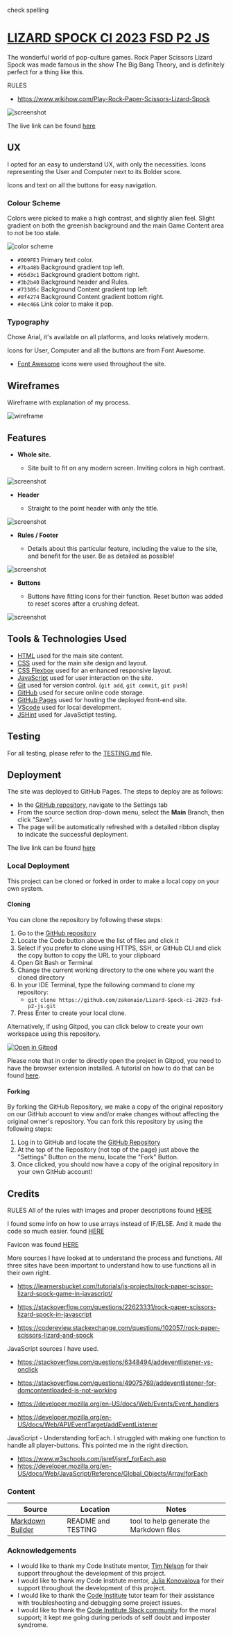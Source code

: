 check spelling
# [LIZARD SPOCK CI 2023 FSD P2 JS](https://zakenaio.github.io/Lizard-Spock-ci-2023-fsd-p2-js)

The wonderful world of pop-culture games. 
Rock Paper Scissors Lizard Spock was made famous in the show The Big Bang Theory, and is definitely perfect for a thing like this. 

RULES  
- https://www.wikihow.com/Play-Rock-Paper-Scissors-Lizard-Spock


![screenshot](documentation/respons.png)

The live link can be found [here](https://zakenaio.github.io/Lizard-Spock-ci-2023-fsd-p2-js)

## UX

I opted for an easy to understand UX, with only the necessities. 
Icons representing the User and Computer next to its Bolder score. 

Icons and text on all the buttons for easy navigation. 

### Colour Scheme

Colors were picked to make a high contrast, and slightly alien feel. Slight gradient on both
the greenish background and the main Game Content area to not be too stale. 

![color scheme](documentation/colours.png)

- `#009FE3` Primary text color.
- `#7ba48b` Background gradient top left.
- `#b5d3c1` Background gradient bottom right.
- `#3b2b40` Background header and Rules.
- `#73305c` Background Content gradient top left.
- `#8f4274` Background Content gradient bottom right.
- `#4ec466` Link color to make it pop. 

### Typography

Chose Arial, it's available on all platforms, and looks relatively modern. 

Icons for User, Computer and all the buttons are from Font Awesome.

- [Font Awesome](https://fontawesome.com) icons were used throughout the site. 

## Wireframes

Wireframe with explanation of my process. 

![wireframe](documentation/wire-explain.png)

## Features

- **Whole site.**

    - Site built to fit on any modern screen. Inviting colors in high contrast.

![screenshot](documentation/feat-whole.png)

- **Header**

    - Straight to the point header with only the title. 

![screenshot](documentation/feat-header.png)


- **Rules / Footer**

    - Details about this particular feature, including the value to the site, and benefit for the user. Be as detailed as possible!

![screenshot](documentation/feat-rules.png)

- **Buttons**

    - Buttons have fitting icons for their function. Reset button was added to reset scores after a crushing defeat.

![screenshot](documentation/feat-buttons.png)


## Tools & Technologies Used

- [HTML](https://en.wikipedia.org/wiki/HTML) used for the main site content.
- [CSS](https://en.wikipedia.org/wiki/CSS) used for the main site design and layout.
- [CSS Flexbox](https://www.w3schools.com/css/css3_flexbox.asp) used for an enhanced responsive layout.
- [JavaScript](https://www.javascript.com) used for user interaction on the site.
- [Git](https://git-scm.com) used for version control. (`git add`, `git commit`, `git push`)
- [GitHub](https://github.com) used for secure online code storage.
- [GitHub Pages](https://pages.github.com) used for hosting the deployed front-end site.
- [VScode](https://code.visualstudio.com/) used for local development.
- [JSHint](https://jshint.com/) used for JavaSctipt testing. 

## Testing

For all testing, please refer to the [TESTING.md](TESTING.md) file.

## Deployment

The site was deployed to GitHub Pages. The steps to deploy are as follows:

- In the [GitHub repository](https://github.com/zakenaio/Lizard-Spock-ci-2023-fsd-p2-js), navigate to the Settings tab 
- From the source section drop-down menu, select the **Main** Branch, then click "Save".
- The page will be automatically refreshed with a detailed ribbon display to indicate the successful deployment.

The live link can be found [here](https://zakenaio.github.io/Lizard-Spock-ci-2023-fsd-p2-js)

### Local Deployment

This project can be cloned or forked in order to make a local copy on your own system.

#### Cloning

You can clone the repository by following these steps:

1. Go to the [GitHub repository](https://github.com/zakenaio/Lizard-Spock-ci-2023-fsd-p2-js) 
2. Locate the Code button above the list of files and click it 
3. Select if you prefer to clone using HTTPS, SSH, or GitHub CLI and click the copy button to copy the URL to your clipboard
4. Open Git Bash or Terminal
5. Change the current working directory to the one where you want the cloned directory
6. In your IDE Terminal, type the following command to clone my repository:
	- `git clone https://github.com/zakenaio/Lizard-Spock-ci-2023-fsd-p2-js.git`
7. Press Enter to create your local clone.

Alternatively, if using Gitpod, you can click below to create your own workspace using this repository.

[![Open in Gitpod](https://gitpod.io/button/open-in-gitpod.svg)](https://gitpod.io/#https://github.com/zakenaio/Lizard-Spock-ci-2023-fsd-p2-js)

Please note that in order to directly open the project in Gitpod, you need to have the browser extension installed.
A tutorial on how to do that can be found [here](https://www.gitpod.io/docs/configure/user-settings/browser-extension).

#### Forking

By forking the GitHub Repository, we make a copy of the original repository on our GitHub account to view and/or make changes without affecting the original owner's repository.
You can fork this repository by using the following steps:

1. Log in to GitHub and locate the [GitHub Repository](https://github.com/zakenaio/Lizard-Spock-ci-2023-fsd-p2-js)
2. At the top of the Repository (not top of the page) just above the "Settings" Button on the menu, locate the "Fork" Button.
3. Once clicked, you should now have a copy of the original repository in your own GitHub account!

## Credits

RULES 
All of the rules with images and proper descriptions found [HERE](https://www.wikihow.com/Play-Rock-Paper-Scissors-Lizard-Spock)


I found some info on how to use arrays instead of IF/ELSE. 
And it made the code so much easier. found [HERE](https://learnersbucket.com/tutorials/js-projects/rock-paper-scissor-lizard-spock-game-in-javascript/)


Favicon was found [HERE](https://www.flaticon.com/free-icon/vulcan-salute_4763373?term=spock&page=1&position=1&origin=tag&related_id=4763373)

More sources I have looked at to understand the process and functions. 
All three sites have been important to understand how to use functions 
all in their own right. 
- https://learnersbucket.com/tutorials/js-projects/rock-paper-scissor-lizard-spock-game-in-javascript/

- https://stackoverflow.com/questions/22623331/rock-paper-scissors-lizard-spock-in-javascript

- https://codereview.stackexchange.com/questions/102057/rock-paper-scissors-lizard-and-spock


JavaScript sources I have used.  
- https://stackoverflow.com/questions/6348494/addeventlistener-vs-onclick

- https://stackoverflow.com/questions/49075769/addeventlistener-for-domcontentloaded-is-not-working

- https://developer.mozilla.org/en-US/docs/Web/Events/Event_handlers

- https://developer.mozilla.org/en-US/docs/Web/API/EventTarget/addEventListener

JavaScript - Understanding forEach. 
I struggled with making one function to handle all player-buttons. This pointed me in the right direction.
- https://www.w3schools.com/jsref/jsref_forEach.asp
- https://developer.mozilla.org/en-US/docs/Web/JavaScript/Reference/Global_Objects/Array/forEach


### Content

| Source | Location | Notes |
| --- | --- | --- |
| [Markdown Builder](https://tim.2bn.dev/markdown-builder) | README and TESTING | tool to help generate the Markdown files |


### Acknowledgements

- I would like to thank my Code Institute mentor, [Tim Nelson](https://github.com/TravelTimN) for their support throughout the development of this project.
- I would like to thank my Code Institute mentor, [Julia Konovalova](https://github.com/IuliiaKonovalova) for their support throughout the development of this project.
- I would like to thank the [Code Institute](https://codeinstitute.net) tutor team for their assistance with troubleshooting and debugging some project issues.
- I would like to thank the [Code Institute Slack community](https://code-institute-room.slack.com) for the moral support; it kept me going during periods of self doubt and imposter syndrome.
